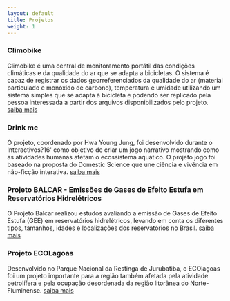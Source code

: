 ```yaml
---
layout: default
title: Projetos
weight: 1
---
```


### Climobike
Climobike é uma central de monitoramento portátil das condições climáticas e da qualidade do ar que se adapta a bicicletas. O sistema é capaz de registrar os dados georreferenciados da qualidade do ar (material particulado e monóxido de carbono), temperatura e umidade utilizando um sistema simples que se adapta à bicicleta e podendo ser replicado pela pessoa interessada a partir dos arquivos disponibilizados pelo projeto.
[saiba mais](https://github.com/smjacques/climobike/wiki)

### Drink me
O projeto, coordenado por Hwa Young Jung, foi desenvolvido durante o Interactivos?16' como objetivo de criar um jogo narrativo mostrando como as atividades humanas afetam o ecossistema aquático. O projeto jogo foi baseado na proposta do Domestic Science que une ciência e vivência em não-ficção interativa.
[saiba mais](http://drinkme.textadventuretime.co.uk/)

### Projeto BALCAR - Emissões de Gases de Efeito Estufa em Reservatórios Hidrelétricos
O Projeto Balcar realizou estudos avaliando a emissão de Gases de Efeito Estufa (GEE) em reservatórios hidrelétricos, levando em conta os diferentes tipos, tamanhos, idades e localizações dos reservatórios no Brasil.
[saiba mais](http://www.cepel.br/data/pages/balcar/LivroBalcar.pdf)


### Projeto ECOLagoas
Desenvolvido no Parque Nacional da Restinga de Jurubatiba, o ECOlagoas foi um projeto importante para a região também afetada pela atividade petrolífera e pela ocupação desordenada da região litorânea do Norte-Fluminense.
[saiba mais](http://www.macae.ufrj.br/nupem/index.php/pesquisa/projetos-de-pesquisa/20-estudos-ecologicos-nas-lagoas-costeiras-do-norte-fluminense-ecolagoas)
